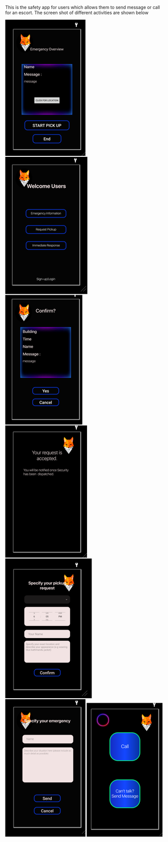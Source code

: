 This is the safety app for users which allows them to send message or call for an escort.
The screen shot of different activities are shown below


<img src= "https://github.com/likitha31/safety-app-for-user/blob/master/Screenshot%20(477).png" />

<img src="https://github.com/likitha31/safety-app-for-user/blob/master/Screenshot%20(478).png" />

<img src= "https://github.com/likitha31/safety-app-for-user/blob/master/Screenshot%20(476).png" />

<img src=" https://github.com/likitha31/safety-app-for-user/blob/master/Screenshot%20(480).png" />

<img src= "https://github.com/likitha31/safety-app-for-user/blob/master/Screenshot%20(481).png" />

<img src= "https://github.com/likitha31/safety-app-for-user/blob/master/Screenshot%20(482).png" />

<img src= "https://github.com/likitha31/safety-app-for-user/blob/master/Screenshot%20(479).png" />
